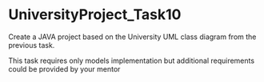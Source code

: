 # UniversityProject_Task10
Create a JAVA project based on the University UML class diagram from the previous task. 

This task requires only models implementation but additional requirements could be provided by your mentor

